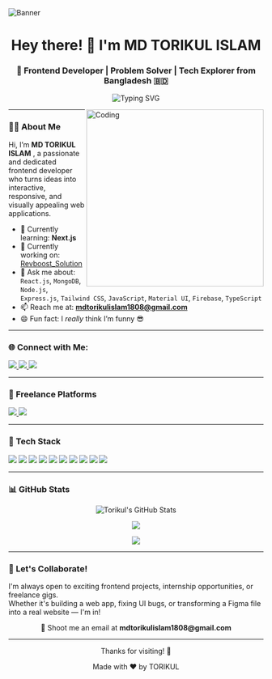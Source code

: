 <img align="center" alt="Banner" src="https://media.licdn.com/dms/image/v2/D4D16AQGUmeXcRIbjkw/profile-displaybackgroundimage-shrink_350_1400/profile-displaybackgroundimage-shrink_350_1400/0/1730301559740?e=1746662400&v=beta&t=dRUagfgNfy-IN1CUdDW9zhOiI0rDw5Ei9o_RVBRu0GA" />

<h1 align="center">Hey there! 👋 I'm MD TORIKUL ISLAM</h1>
<h3 align="center">🚀 Frontend Developer | Problem Solver | Tech Explorer from Bangladesh 🇧🇩</h3>

<p align="center">
   <img src="https://readme-typing-svg.herokuapp.com?font=Fira+Code&weight=500&pause=1000&color=2DECE6&center=true&width=435&lines=Crafting+Modern+UIs+with+React.js;Loving+JavaScript+and+Clean+Code;Passionate+about+Learning+and+Building" alt="Typing SVG" />
</p>

<img align="right" alt="Coding" width="350" src="https://i.pinimg.com/originals/81/17/8b/81178b47a8598f0c81c4799f2cdd4057.gif" />

---

### 👨‍💻 About Me

Hi, I’m **MD TORIKUL ISLAM** , a passionate and dedicated frontend developer who turns ideas into interactive, responsive, and visually appealing web applications.

- 🌱 Currently learning: **Next.js**
- 🔭 Currently working on: [Revboost_Solution](https://revboost.business-easy.com/)
- 💬 Ask me about:  
  `React.js`, `MongoDB`, `Node.js`, `Express.js`, `Tailwind CSS`, `JavaScript`, `Material UI`, `Firebase`, `TypeScript`
- 📫 Reach me at: **mdtorikulislam1808@gmail.com**
- 😄 Fun fact: I *really* think I’m funny 😎

---

### 🌐 Connect with Me:

<p>
  <a href="https://www.linkedin.com/in/md-torikulislam/" target="_blank">
    <img src="https://img.shields.io/badge/LinkedIn-%230077B5?style=for-the-badge&logo=linkedin&logoColor=white" />
  </a>
  <a href="https://fb.com/mdtorikulislamtamim" target="_blank">
    <img src="https://img.shields.io/badge/Facebook-%231877F2?style=for-the-badge&logo=facebook&logoColor=white" />
  </a>
  <a href="https://twitter.com/TorikulIsl2041" target="_blank">
    <img src="https://img.shields.io/badge/Twitter-%231DA1F2?style=for-the-badge&logo=twitter&logoColor=white" />
  </a>
</p>

---

### 💼 Freelance Platforms

<p>
  <a href="https://www.fiverr.com/md_torikul2004" target="_blank">
    <img src="https://img.shields.io/badge/Fiverr-1DBF73?style=for-the-badge&logo=fiverr&logoColor=white" />
  </a>
  <a href="https://www.freelancer.com/u/mdtorikul2004" target="_blank">
    <img src="https://img.shields.io/badge/Freelancer-29B2FE?style=for-the-badge&logo=freelancer&logoColor=white" />
  </a>
</p>

---

### 🚀 Tech Stack

<p align="left">
  <img src="https://img.shields.io/badge/HTML5-E34F26?style=for-the-badge&logo=html5&logoColor=white" />
  <img src="https://img.shields.io/badge/CSS3-1572B6?style=for-the-badge&logo=css3&logoColor=white" />
  <img src="https://img.shields.io/badge/Tailwind_CSS-38B2AC?style=for-the-badge&logo=tailwind-css&logoColor=white" />
  <img src="https://img.shields.io/badge/JavaScript-F7DF1E?style=for-the-badge&logo=javascript&logoColor=black" />
  <img src="https://img.shields.io/badge/React.js-61DAFB?style=for-the-badge&logo=react&logoColor=black" />
  <img src="https://img.shields.io/badge/Node.js-339933?style=for-the-badge&logo=node.js&logoColor=white" />
  <img src="https://img.shields.io/badge/Express.js-000000?style=for-the-badge&logo=express&logoColor=white" />
  <img src="https://img.shields.io/badge/MongoDB-47A248?style=for-the-badge&logo=mongodb&logoColor=white" />
  <img src="https://img.shields.io/badge/Firebase-FFCA28?style=for-the-badge&logo=firebase&logoColor=black" />
  <img src="https://img.shields.io/badge/Figma-F24E1E?style=for-the-badge&logo=figma&logoColor=white" />
</p>

---

### 📊 GitHub Stats

<p align="center">
  <img src="https://github-readme-stats.vercel.app/api?username=torikulislamv3&show_icons=true&theme=radical" alt="Torikul's GitHub Stats" />
</p>

<p align="center">
  <img src="https://github-readme-stats.vercel.app/api/top-langs/?username=torikulislamv3&layout=compact&theme=tokyonight" />
</p>

<p align="center">
  <img src="https://github-readme-streak-stats.herokuapp.com?user=torikulislamv3&theme=dark&date_format=M%20j%5B%2C%20Y%5D" />
</p>

---

### 🤝 Let's Collaborate!

I'm always open to exciting frontend projects, internship opportunities, or freelance gigs.  
Whether it's building a web app, fixing UI bugs, or transforming a Figma file into a real website — I'm in!

<p align="center">📩 Shoot me an email at <b>mdtorikulislam1808@gmail.com</b></p>

---

<p align="center">Thanks for visiting! 🙏</p>
<p align="center">Made with ❤️ by TORIKUL</p>

